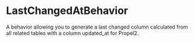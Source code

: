 # LastChangedAtBehavior

A behavior allowing you to generate a last changed column calculated from all related tables with a column updated_at for Propel2.